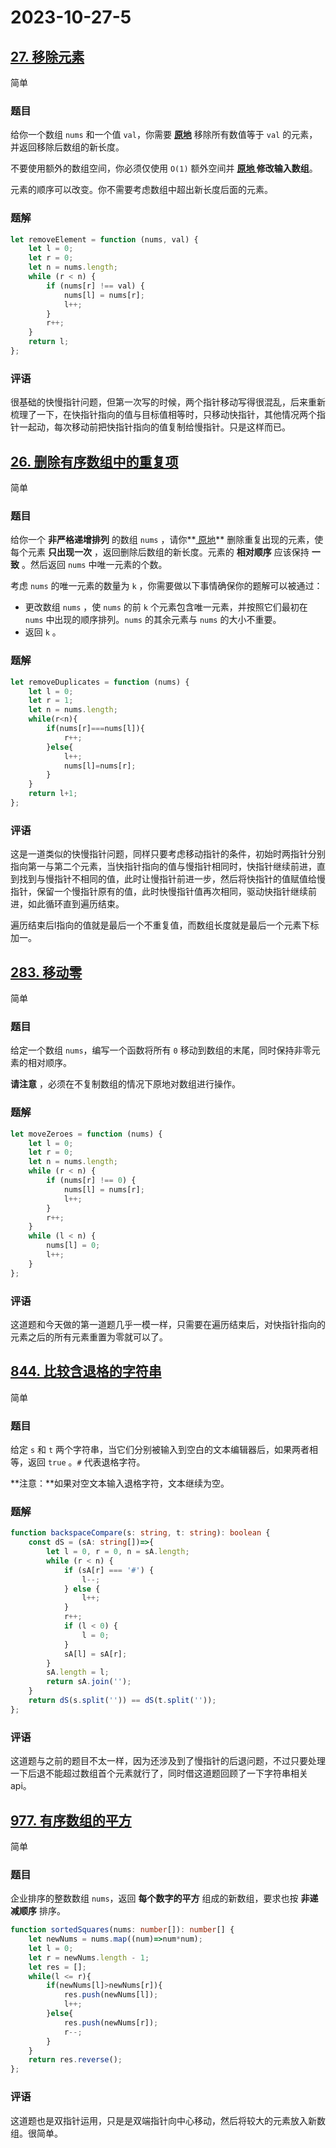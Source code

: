 # 2023-10-27-5

## [27. 移除元素](https://leetcode.cn/problems/remove-element/)

简单

### 题目

给你一个数组 `nums` 和一个值 `val`，你需要 **[原地](https://baike.baidu.com/item/原地算法)** 移除所有数值等于 `val` 的元素，并返回移除后数组的新长度。

不要使用额外的数组空间，你必须仅使用 `O(1)` 额外空间并 **[原地 ](https://baike.baidu.com/item/原地算法)修改输入数组**。

元素的顺序可以改变。你不需要考虑数组中超出新长度后面的元素。

### 题解

```typescript
let removeElement = function (nums, val) {
    let l = 0;
    let r = 0;
    let n = nums.length;
    while (r < n) {
        if (nums[r] !== val) {
            nums[l] = nums[r];
            l++;
        }
        r++;
    }
    return l;
};
```

### 评语

很基础的快慢指针问题，但第一次写的时候，两个指针移动写得很混乱，后来重新梳理了一下，在快指针指向的值与目标值相等时，只移动快指针，其他情况两个指针一起动，每次移动前把快指针指向的值复制给慢指针。只是这样而已。

## [26. 删除有序数组中的重复项](https://leetcode.cn/problems/remove-duplicates-from-sorted-array/)

简单

### 题目

给你一个 **非严格递增排列** 的数组 `nums` ，请你**[ 原地](http://baike.baidu.com/item/原地算法)** 删除重复出现的元素，使每个元素 **只出现一次** ，返回删除后数组的新长度。元素的 **相对顺序** 应该保持 **一致** 。然后返回 `nums` 中唯一元素的个数。

考虑 `nums` 的唯一元素的数量为 `k` ，你需要做以下事情确保你的题解可以被通过：

- 更改数组 `nums` ，使 `nums` 的前 `k` 个元素包含唯一元素，并按照它们最初在 `nums` 中出现的顺序排列。`nums` 的其余元素与 `nums` 的大小不重要。
- 返回 `k` 。

### 题解

```typescript
let removeDuplicates = function (nums) {
    let l = 0;
    let r = 1;
    let n = nums.length;
    while(r<n){
        if(nums[r]===nums[l]){
            r++;
        }else{
            l++;
            nums[l]=nums[r];
        }
    }
    return l+1;
};
```

### 评语

这是一道类似的快慢指针问题，同样只要考虑移动指针的条件，初始时两指针分别指向第一与第二个元素，当快指针指向的值与慢指针相同时，快指针继续前进，直到找到与慢指针不相同的值，此时让慢指针前进一步，然后将快指针的值赋值给慢指针，保留一个慢指针原有的值，此时快慢指针值再次相同，驱动快指针继续前进，如此循环直到遍历结束。

遍历结束后l指向的值就是最后一个不重复值，而数组长度就是最后一个元素下标加一。

## [283. 移动零](https://leetcode.cn/problems/move-zeroes/)

简单

### 题目

给定一个数组 `nums`，编写一个函数将所有 `0` 移动到数组的末尾，同时保持非零元素的相对顺序。

**请注意** ，必须在不复制数组的情况下原地对数组进行操作。

###  题解

```typescript
let moveZeroes = function (nums) {
    let l = 0;
    let r = 0;
    let n = nums.length;
    while (r < n) {
        if (nums[r] !== 0) {
            nums[l] = nums[r];
            l++;
        }
        r++;
    }
    while (l < n) {
        nums[l] = 0;
        l++;
    }
};
```

### 评语

这道题和今天做的第一道题几乎一模一样，只需要在遍历结束后，对快指针指向的元素之后的所有元素重置为零就可以了。

## [844. 比较含退格的字符串](https://leetcode.cn/problems/backspace-string-compare/)

简单

### 题目

给定 `s` 和 `t` 两个字符串，当它们分别被输入到空白的文本编辑器后，如果两者相等，返回 `true` 。`#` 代表退格字符。

**注意：**如果对空文本输入退格字符，文本继续为空。

### 题解

```typescript
function backspaceCompare(s: string, t: string): boolean {
    const dS = (sA: string[])=>{
        let l = 0, r = 0, n = sA.length;
        while (r < n) {
            if (sA[r] === '#') {
                l--;
            } else {
                l++;
            }
            r++;
            if (l < 0) {
                l = 0;
            }
            sA[l] = sA[r];
        }
        sA.length = l;
        return sA.join('');
    }
    return dS(s.split('')) == dS(t.split(''));
};
```

### 评语

这道题与之前的题目不太一样，因为还涉及到了慢指针的后退问题，不过只要处理一下后退不能超过数组首个元素就行了，同时借这道题回顾了一下字符串相关api。

## [977. 有序数组的平方](https://leetcode.cn/problems/squares-of-a-sorted-array/)

简单

### 题目

企业排序的整数数组 `nums`，返回 **每个数字的平方** 组成的新数组，要求也按 **非递减顺序** 排序。

```typescript
function sortedSquares(nums: number[]): number[] {
    let newNums = nums.map((num)=>num*num);
    let l = 0;
    let r = newNums.length - 1;
    let res = [];
    while(l <= r){
        if(newNums[l]>newNums[r]){
            res.push(newNums[l]);
            l++;
        }else{
            res.push(newNums[r]);
            r--;
        }
    }
    return res.reverse();
};
```

### 评语

这道题也是双指针运用，只是是双端指针向中心移动，然后将较大的元素放入新数组。很简单。

